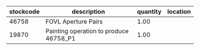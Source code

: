 |stockcode|description|quantity|location|
|---------|-----------|--------|--------|
|46758|FOVL Aperture Pairs|1.00||
|19870|Painting operation to produce 46758_P1|1.00||
